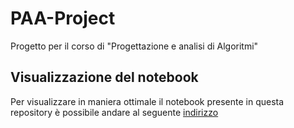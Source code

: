 # PAA-Project
Progetto per il corso di "Progettazione e analisi di Algoritmi"
## Visualizzazione del notebook
Per visualizzare in maniera ottimale il notebook presente in questa repository è possibile andare al seguente <a href="http://nbviewer.jupyter.org/github/iskorini/PAA-Project/blob/master/Notebook.ipynb#">indirizzo</a>
